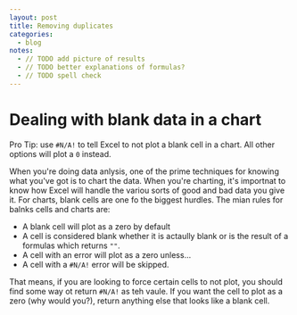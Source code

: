 ```yaml
---
layout: post
title: Removing duplicates
categories:
  - blog
notes:
  - // TODO add picture of results
  - // TODO better explanations of formulas?
  - // TODO spell check
---
```


# Dealing with blank data in a chart

Pro Tip: use `#N/A!` to tell Excel to not plot a blank cell in a chart. All other options will plot a `0` instead.

When you're doing data anlysis, one of the prime techniques for knowing what you've got is to chart the data. When you're charting, it's importnat to know how Excel will handle the variou sorts of good and bad data you give it. For charts, blank cells are one fo the biggest hurdles. The mian rules for balnks cells and charts are:

- A blank cell will plot as a zero by default
- A cell is considered blank whether it is actaully blank or is the result of a formulas which returns `""`.
- A cell with an error will plot as a zero unless...
- A cell with a `#N/A!` error will be skipped.

That means, if you are looking to force certain cells to not plot, you should find some way ot return `#N/A!` as teh vaule. If you want the cell to plot as a zero (why would you?), return anything else that looks like a blank cell.
